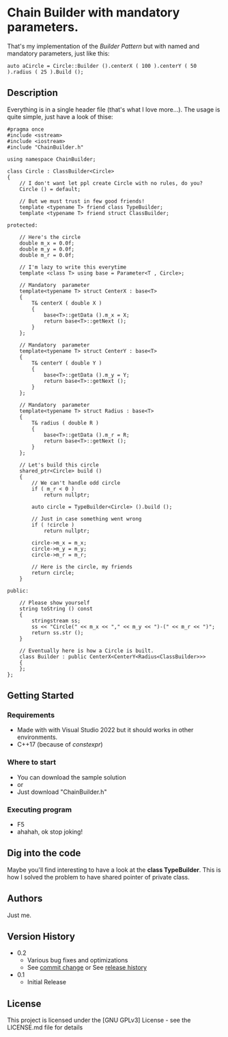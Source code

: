 # Chain Builder with mandatory parameters.

That's my implementation of the *Builder Pattern* but with named and mandatory parameters, just like this:

    auto aCircle = Circle::Builder ().centerX ( 100 ).centerY ( 50 ).radius ( 25 ).Build ();

## Description

Everything is in a single header file (that's what I love more...). The usage is quite simple, just have a look of thise:

	#pragma once
	#include <sstream>
	#include <iostream>
	#include "ChainBuilder.h"
	
	using namespace ChainBuilder;
	
	class Circle : ClassBuilder<Circle>
	{
		// I don't want let ppl create Circle with no rules, do you?
		Circle () = default;
	
		// But we must trust in few good friends!
		template <typename T> friend class TypeBuilder;
		template <typename T> friend struct ClassBuilder;
	
	protected:
	
		// Here's the circle 
		double m_x = 0.0f;
		double m_y = 0.0f;
		double m_r = 0.0f;
	
		// I'm lazy to write this everytime
		template <class T> using base = Parameter<T , Circle>;
	
		// Mandatory  parameter
		template<typename T> struct CenterX : base<T>
		{
			T& centerX ( double X )
			{
				base<T>::getData ().m_x = X;
				return base<T>::getNext ();
			}
		};
	
		// Mandatory  parameter
		template<typename T> struct CenterY : base<T>
		{
			T& centerY ( double Y )
			{
				base<T>::getData ().m_y = Y;
				return base<T>::getNext ();
			}
		};
	
		// Mandatory  parameter
		template<typename T> struct Radius : base<T>
		{
			T& radius ( double R )
			{
				base<T>::getData ().m_r = R;
				return base<T>::getNext ();
			}
		};
	
		// Let's build this circle
		shared_ptr<Circle> build ()
		{
			// We can't handle odd circle
			if ( m_r < 0 )
				return nullptr;
	
			auto circle = TypeBuilder<Circle> ().build ();
	
			// Just in case something went wrong
			if ( !circle )
				return nullptr;
	
			circle->m_x = m_x;
			circle->m_y = m_y;
			circle->m_r = m_r;
	
			// Here is the circle, my friends
			return circle;
		}
	
	public:
	
		// Please show yourself
		string toString () const
		{
			stringstream ss;
			ss << "Circle(" << m_x << "," << m_y << ")-(" << m_r << ")";
			return ss.str ();
		}
	
		// Eventually here is how a Circle is built.
		class Builder : public CenterX<CenterY<Radius<ClassBuilder>>>
		{
		};
	};


## Getting Started

### Requirements

* Made with with Visual Studio 2022 but it should works in other environments.
* C++17 (because of *constexpr*)

### Where to start

* You can download the sample solution
* or
* Just download "ChainBuilder.h"

### Executing program

* F5
* ahahah, ok stop joking!

## Dig into the code

Maybe you'll find interesting to have a look at the **class TypeBuilder**. This is how I solved the problem to have shared pointer of private class.

## Authors

Just me.

## Version History

* 0.2
    * Various bug fixes and optimizations
    * See [commit change]() or See [release history]()
* 0.1
    * Initial Release

## License

This project is licensed under the [GNU GPLv3] License - see the LICENSE.md file for details
